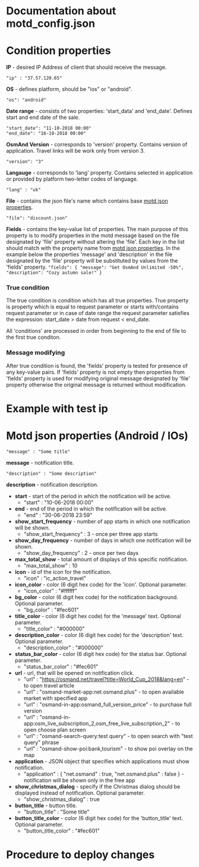 Documentation about motd_config.json
================================
# Condition properties
**IP** - desired IP Address of client that should receive the message.
```
"ip" : "37.57.120.65"
```


**OS** - defines platform, should be "ios" or "android".   
```
"os": "android"
```


**Date range** - consists of two properties: 'start_data' and 'end_date'. Defines start and end date of the sale.
```
"start_date": "11-10-2018 00:00"
"end_date": "16-10-2018 00:00"
```


**OsmAnd Version** - corresponds to 'version' property. Contains version of application. Travel links will be work only from version 3.
```
"version": "3"
```


**Langauge** - corresponds to 'lang' property. Contains selected in application or provided by platform two-letter codes of language.
```
"lang" : "uk"
```


**File** - contains the json file's name which contains base [motd json properties](#motd-json-properties-android--ios).
```
"file": "discount.json"
```


**Fields** - contains the key-value list of properties. The main purpose of this property is to modify properties in the motd message based on the file designated by 'file' property without altering the 'file'. Each key in the list should match with the property name from [motd json properties](#motd-json-properties-android--ios). In the example below the properties 'message' and 'description' in the file designated by the 'file' property will be substituted by values from the 'fields' property. 
  ``"fields": {
				"message": "Get OsmAnd Unlimited -50%",
				"description": "Cozy autumn sale!"
			}``

### True condition
The true condition is condition which has all true properties. True property is property which is equal to request parameter or starts with/contains request parameter or in case of date range the request parameter satisfies the expression: start_date > date from request < end_date.

All 'conditions' are processed in order from beginning to the end of file to the first true conditon.

### Message modifying
After true condition is found, the 'fields' property is tested for presence of any key-value pairs. If 'fields' property is not empty then properties from 'fields' property is used for modifying original message designated by 'file' property otherwise the original message is returned without modification.

# Example with test ip



# Motd json properties (Android / IOs)
```
"message" : "Some title"
```
**message** - notification title.

```
"description" : "Some description"
```
**description** - notification description.

- **start** - start of the period in which the notification will be active.
  - "start" : "10-06-2018 00:00"
- **end** - end of the period in which the notification will be active.
  - "end" : "30-06-2018 23:59"
- **show_start_frequency** - number of app starts in which one notification will be shown.
  - "show_start_frequency" : 3 - once per three app starts
- **show_day_frequency** - number of days in which one notification will be shown.
  - "show_day_frequency" : 2 - once per two days
- **max_total_show** - total amount of displays of this specific notification.
  - "max_total_show" : 10
- **icon** - id of the icon for the notification.
  - "icon" : "ic_action_travel"
- **icon_color** - color (6 digit hex code) for the 'icon'. Optional parameter.
  - "icon_color" : "#ffffff"
- **bg_color** - color (6 digit hex code) for the notification background. Optional parameter.
  - "bg_color" : "#fec601"
- **title_color** - color (6 digit hex code) for the 'message' text. Optional parameter.
  - "title_color" : "#000000"
- **description_color** - color (6 digit hex code) for the 'description' text. Optional parameter.
  - "description_color" : "#000000"
- **status_bar_color** - color (6 digit hex code) for the status bar. Optional parameter.
  - "status_bar_color" : "#fec601"
- **url** - url, that will be opened on notification click.
  - "url" : "https://osmand.net/travel?title=World_Cup_2018&lang=en" - to open travel article
  - "url" : "osmand-market-app:net.osmand.plus" - to open available market with specified app
  - "url" : "osmand-in-app:osmand_full_version_price" - to purchase full version
  - "url" : "osmand-in-app:osm_live_subscription_2,osm_free_live_subscription_2" - to open choose plan screen
  - "url" : "osmand-search-query:test query" - to open search with "test query" phrase
  - "url" : "osmand-show-poi:bank,tourism" - to show poi overlay on the map
- **application** - JSON object that specifies which applications must show notification.
  -   "application" : { "net.osmand" : true, "net.osmand.plus" : false } - notification will be shown only in the free app
- **show_christmas_dialog** - specify if the Christmas dialog should be displayed instead of notification. Optional parameter.
  - "show_christmas_dialog" : true
- **button_title** - button title.
  - "button_title" : "Some title"
- **button_title_color** - color (6 digit hex code) for the 'button_title' text. Optional parameter.
  - "button_title_color" : "#fec601"

# Procedure to deploy changes
